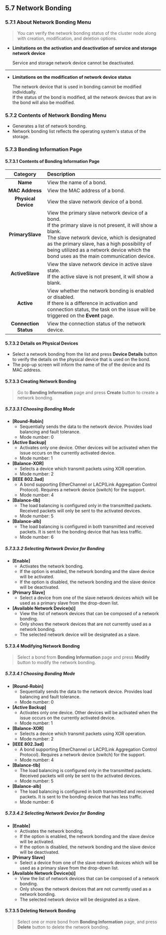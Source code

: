 ## 5.7 Network Bonding

### 5.7.1 About Network Bonding Menu
> You can verify the network bonding status of the cluster node along with creation, modification, and deletion options.

- **Limitations on the activation and deactivation of service and storage network device**

    Service and storage network device cannot be deactivated.

---

- **Limitations on the modification of network device status**

    The network device that is used in bonding cannot be modified individually.    
    If the status of the bond is modified, all the network devices that are in the bond will also be modified.    


### 5.7.2 Contents of Network Bonding Menu

* Generates a list of network bonding.
* Network bonding list reflects the operating system's status of the storage.


### 5.7.3 Bonding Information Page

#### 5.7.3.1 Contents of Bonding Information Page

|  Category  |  Description  |
|  :---:  |  :---  |
| **Name** | View the name of a bond. |
| **MAC Address** | View the MAC address of a bond. |
| **Physical Device** | View the slave network device of a bond. |
| **PrimarySlave** | View the primary slave network device of a bond.<br>If the primary slave is not present, it will show a blank.<br>The slave network device, which is designated as the primary slave, has a high possibility of being utilized as a network device which the bond uses as the main communication device. |
| **ActiveSlave** | View the slave network device in active slave state.<br>If the active slave is not present, it will show a blank. |
| **Active** | View whether the network bonding is enabled or disabled.<br>If there is a difference in activation and connection status, the task on the issue will be triggered on the **Event** page. |
| **Connection Status** | View the connection status of the network device. |

#### 5.7.3.2 Details on Physical Devices
* Select a network bonding from the list and press **Device Details** button to verify the details on the physical device that is used on the bond.
* The pop-up screen will inform the name of the of the device and its MAC address.

#### 5.7.3.3 Creating Network Bonding
> Go to **Bonding Information** page and press **Create** button to create a network bonding.

##### 5.7.3.3.1 Choosing Bonding Mode
* **[Round-Robin]**
  * Sequentially sends the data to the network device. Provides load balancing and fault tolerance.
  * Mode number: 0
* **[Active Backup]**
  * Activates only one device. Other devices will be activated when the issue occurs on the currently activated device.
  * Mode number: 1
* **[Balance-XOR]**
  * Selects a device which transmit packets using XOR operation.
  * Mode number: 2
* **[IEEE 802.3ad]**
  * A bond supporting EtherChannel or LACP(Link Aggregation Control Protocol). Requires a network device (switch) for the support.
  * Mode number: 4
* **[Balance-tlb]**
  * The load balancing is configured only in the transmitted packets. Received packets will only be sent to the activated devices.
  * Mode number: 5
* **[Balance-alb]**
  * The load balancing is configured in both transmitted and received packets. It is sent to the bonding device that has less traffic.
  * Mode number: 6

##### 5.7.3.3.2 Selecting Network Device for Bonding
* **[Enable]**
  * Activates the network bonding.
  * If the option is enabled, the network bonding and the slave device will be activated.
  * If the option is disabled, the network bonding and the slave device will be deactivated.
* **[Primary Slave]**
  * Select a device from one of the slave network devices which will be used as a primary slave from the drop-down list.
* **[Available Network Device(s)]**
  * View the list of network devices that can be composed of a network bonding.
  * Only shows the network devices that are not currently used as a network bonding.
  * The selected network device will be designated as a slave.

#### 5.7.3.4 Modifying Network Bonding
> Select a bond from **Bonding Information** page and press **Modify** button to modify the network bonding.

##### 5.7.3.4.1 Choosing Bonding Mode
* **[Round-Robin]**
  * Sequentially sends the data to the network device. Provides load balancing and fault tolerance.
  * Mode number: 0
* **[Active Backup]**
  * Activates only one device. Other devices will be activated when the issue occurs on the currently activated device.
  * Mode number: 1
* **[Balance-XOR]**
  * Selects a device which transmit packets using XOR operation.
  * Mode number: 2
* **[IEEE 802.3ad]**
  * A bond supporting EtherChannel or LACP(Link Aggregation Control Protocol). Requires a network device (switch) for the support.
  * Mode number: 4
* **[Balance-tlb]**
  * The load balancing is configured only in the transmitted packets. Received packets will only be sent to the activated devices.
  * Mode number: 5
* **[Balance-alb]**
  * The load balancing is configured in both transmitted and received packets. It is sent to the bonding device that has less traffic.
  * Mode number: 6

##### 5.7.3.4.2 Selecting Network Device for Bonding
* **[Enable]**
  * Activates the network bonding.
  * If the option is enabled, the network bonding and the slave device will be activated.
  * If the option is disabled, the network bonding and the slave device will be deactivated.
* **[Primary Slave]**
  * Select a device from one of the slave network devices which will be used as a primary slave from the drop-down list.
* **[Available Network Device(s)]**
  * View the list of network devices that can be composed of a network bonding.
  * Only shows the network devices that are not currently used as a network bonding.
  * The selected network device will be designated as a slave.


#### 5.7.3.5 Deleting Network Bonding
> Select one or more bond from **Bonding Information** page, and press **Delete** button to delete the network bonding.
